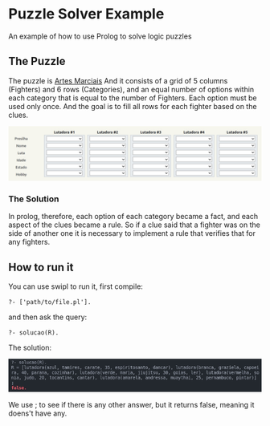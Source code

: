 # Puzzle Solver Example

An example of how to use Prolog to solve logic puzzles

## The Puzzle

The puzzle is [Artes Marciais](https://rachacuca.com.br/logica/problemas/artes-marciais/)
And it consists of a grid of 5 columns (Fighters) and 6 rows (Categories), and an equal number of
options within each category that is equal to the number of Fighters. Each option must be used only once.
And the goal is to fill all rows for each fighter based on the clues.

![](docs/puzzle.jpg)

### The Solution

In prolog, therefore, each option of each category became a fact, and each aspect of the clues became a rule. So if a clue said that
a fighter was on the side of another one it is necessary to implement a rule that verifies that for any fighters.

## How to run it

You can use swipl to run it, first compile:

```swipl
?- ['path/to/file.pl'].
```

and then ask the query:

```swipl
?- solucao(R).
```

The solution:

![](docs/query.jpg)

We use ; to see if there is any other answer, but it returns false, meaning it doens't have any.
